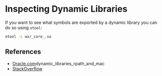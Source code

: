 # Inspecting Dynamic Libraries

If you want to see what symbols are exported by a dynamic library you can do so using `otool`:

```bash
otool -L wx/_core_.so
```

## References

- [Oracle.com](https://blogs.oracle.com/dipol/entry/)dynamic_libraries_rpath_and_mac
- [StackOverflow](http://stackoverflow.com/questions/4506121/how-to-print-a-list-of-symbols-exported-from-a-dynamic-library#4506140)

